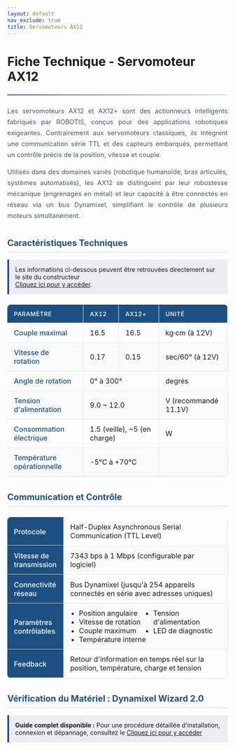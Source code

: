 ```yaml
---
layout: default
nav_exclude: true
title: Servomoteurs AX12
---
```


# Fiche Technique - Servomoteur AX12

<hr>

<style>
:root {
    --primary-color: #1c5083;
    --secondary-color: #3a7cb9;
    --accent-color: #5fa8f3;
    --light-bg: #f8fafc;
    --border-color: #e2e8f0;
}

  hr {
    border: none;
    height: 2px;
    background: linear-gradient(90deg, var(--primary-color), rgba(28, 80, 131, 0.2));
    margin: 1.5rem 0;
}

.intro {
    margin-bottom: 2.5em;
    line-height: 1.7;
    color: #4a5568;
    font-size: 1.05em;
}

.spec-table, .comm-table {
    width: 100%;
    border-collapse: separate;
    border-spacing: 0;
    margin: 1.5em 0;
    box-shadow: 0 2px 4px rgba(0,0,0,0.05);
    border-radius: 8px;
    overflow: hidden;
}

.spec-table th, .spec-table td,
.comm-table th, .comm-table td {
    padding: 12px 15px;
    text-align: left;
    border-right: 1px solid var(--border-color);
    border-bottom: 1px solid var(--border-color);
}

.spec-table th {
    background-color: var(--primary-color);
    color: white;
    font-weight: 500;
    text-transform: uppercase;
    font-size: 0.85em;
    letter-spacing: 0.5px;
}

.comm-table th {
    background-color: var(--primary-color);
    color: white;
    font-weight: 500;
    width: 25%;
}

.spec-table tr:nth-child(even),
.comm-table tr:nth-child(even) {
    background-color: var(--light-bg);
}

.spec-table tr:hover,
.comm-table tr:hover {
    background-color: #f0f7ff;
}

.spec-table td:first-child {
    font-weight: 500;
    color: var(--primary-color);
}

h2 {
    margin-top: 1.8em;
    color: var(--primary-color);
    border-bottom: 2px solid var(--border-color);
    padding-bottom: 0.4em;
    font-size: 1.4em;
}

</style>

<div class="intro">
<p style="text-align:justify;">Les servomoteurs AX12 et AX12+ sont des actionneurs intelligents fabriqués par ROBOTIS, conçus pour des applications robotiques exigeantes. Contrairement aux servomoteurs classiques, ils intègrent une communication série TTL et des capteurs embarqués, permettant un contrôle précis de la position, vitesse et couple.</p>

<p style="text-align:justify;">Utilisés dans des domaines variés (robotique humanoïde, bras articulés, systèmes automatisés), les AX12 se distinguent par leur robustesse mécanique (engrenages en métal) et leur capacité à être connectés en réseau via un bus Dynamixel, simplifiant le contrôle de plusieurs moteurs simultanément.</p>
</div>

## Caractéristiques Techniques 

<div class="notice" style="background:rgb(235, 237, 243);; padding: 1em; border-left: 4px solid #1c5083;">
    Les informations ci-dessous peuvent être retrouvées directement sur le site du constructeur<br>
    <a href="https://emanual.robotis.com/docs/en/dxl/ax/ax-12a/" target="_blank">Cliquez ici pour y accéder</a>.
</div>

<table class="spec-table">
    <thead>
        <tr>
            <th>Paramètre</th>
            <th>AX12</th>
            <th>AX12+</th>
            <th>Unité</th>
        </tr>
    </thead>
    <tbody>
        <tr>
            <td>Couple maximal</td>
            <td>16.5</td>
            <td>16.5</td>
            <td>kg·cm (à 12V)</td>
        </tr>
        <tr>
            <td>Vitesse de rotation</td>
            <td>0.17</td>
            <td>0.15</td>
            <td>sec/60° (à 12V)</td>
        </tr>
        <tr>
            <td>Angle de rotation</td>
            <td colspan="2">0° à 300°</td>
            <td>degrés</td>
        </tr>
        <tr>
            <td>Tension d'alimentation</td>
            <td colspan="2">9.0 ~ 12.0</td>
            <td>V (recommandé 11.1V)</td>
        </tr>
        <tr>
            <td>Consommation électrique</td>
            <td colspan="2">1.5 (veille), ~5 (en charge)</td>
            <td>W</td>
        </tr>
        <tr>
            <td>Température opérationnelle</td>
            <td colspan="2">-5°C à +70°C</td>
            <td></td>
        </tr>
    </tbody>
</table>

## Communication et Contrôle 

<table class="comm-table">
    <tr>
        <th>Protocole</th>
        <td>Half-Duplex Asynchronous Serial Communication (TTL Level)</td>
    </tr>
    <tr>
        <th>Vitesse de transmission</th>
        <td>7343 bps à 1 Mbps (configurable par logiciel)</td>
    </tr>
    <tr>
        <th>Connectivité réseau</th>
        <td>Bus Dynamixel (jusqu'à 254 appareils connectés en série avec adresses uniques)</td>
    </tr>
    <tr>
        <th>Paramètres contrôlables</th>
        <td>
            <ul style="margin:0;padding-left:20px;columns:2;">
                <li>Position angulaire</li>
                <li>Vitesse de rotation</li>
                <li>Couple maximum</li>
                <li>Température interne</li>
                <li>Tension d'alimentation</li>
                <li>LED de diagnostic</li>
            </ul>
        </td>
    </tr>
    <tr>
        <th>Feedback</th>
        <td>Retour d'information en temps réel sur la position, température, charge et tension</td>
    </tr>
</table>

## Vérification du Matériel : Dynamixel Wizard 2.0

<div class="notice" style="background: rgb(235, 237, 243); padding: 1em; border-left: 4px solid #1c5083;">
<strong> Guide complet disponible :</strong>  
Pour une procédure détaillée d'installation, connexion et dépannage, consultez le <a href="{{site.baseurl}}/arborescence/hardware/electronique/dynamixel/wizard">Cliquez ici pour y accéder</a>
</div>

